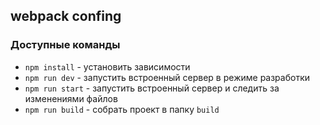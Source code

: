 ## webpack confing

### Доступные команды

* `npm install` - установить зависимости
* `npm run dev` - запустить встроенный сервер в режиме разработки
* `npm run start` - запустить встроенный сервер и следить за изменениями файлов
* `npm run build` - собрать проект в папку `build`